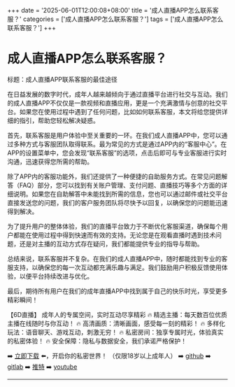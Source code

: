 +++
date = '2025-06-01T12:00:08+08:00'
title = '成人直播APP怎么联系客服？'
categories = ['成人直播APP怎么联系客服？']
tags = ['成人直播APP怎么联系客服？']
+++

# 成人直播APP怎么联系客服？

标题：成人直播APP联系客服的最佳途径

在日益发展的数字时代，成年人越来越倾向于通过直播平台进行社交与互动。我们的成人直播APP不仅仅是一款视频和直播应用，更是一个充满激情与创意的社交平台。如果您在使用过程中遇到了任何问题，比如如何联系客服，本文将给您提供详细的指引，帮助您轻松解决疑惑。

首先，联系客服是用户体验中至关重要的一环。在我们成人直播APP中，您可以通过多种方式与客服团队取得联系。最为常见的方式是通过APP内的“客服中心”。在APP的设置菜单中，您会发现“联系客服”的选项，点击后即可与专业客服进行实时沟通，迅速获得您所需的帮助。

除了APP内的客服功能外，我们还提供了一种便捷的自助服务方式。在常见问题解答（FAQ）部分，您可以找到有关账户管理、支付问题、直播技巧等多个方面的详细说明。如果您在自助解答中未能找到所需的信息，您也可以通过邮件或社交平台直接发送您的问题，我们的客户服务团队将尽快予以回复，以确保您的问题能迅速得到解决。

为了提升用户的整体体验，我们的直播平台致力于不断优化客服渠道，确保每个用户都能在使用过程中得到快速而有效的支持。无论您是在观看直播时遇到技术问题，还是对主播的互动方式存在疑问，我们都能提供专业的指导与帮助。

总结来说，联系客服并不复杂。在我们的成人直播APP中，随时都能找到专业的客服支持，以确保您的每一次互动都充满乐趣与满足。我们鼓励用户积极反馈使用体验，以便平台持续改进与优化。

最后，期待所有用户在我们的成年直播APP中找到属于自己的快乐时光，享受更多精彩瞬间！

【6D直播】
成年人的专属空间，实时互动尽享精彩
🔥 精选主播：每天数百位优质主播在线随时与你互动！
🔥 高清画质：清晰画面，感受每一刻的精彩！
🔥 多样化玩法：语音聊天、游戏互动，刺激无穷！
🔥 私密房间：独享专属时光，体验真实的私密体验！
🔥 安全保障：隐私与数据安全，我们承诺严格保护！

➡️ [立即下载](https://down123.s3.ap-east-1.amazonaws.com/down/down.html?channelCode=blog) ⬅️，开启你的私密世界！
（仅限18岁以上成年人）
➡️ [github](https://aldult-live.github.io/)
➡️ [gitlab](https://seo-09598d.gitlab.io/)
➡️ [推特](https://x.com/wegame33)
➡️ [youtube](https://www.youtube.com/@6Dlive)

---
